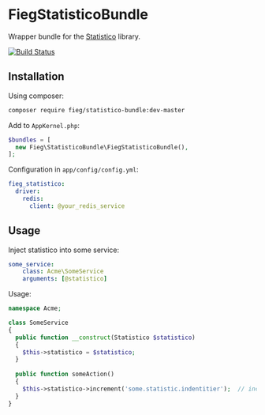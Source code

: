 FiegStatisticoBundle
====================

Wrapper bundle for the [Statistico](https://github.com/fieg/statistico) library.

[![Build Status](https://travis-ci.org/fieg/statistico-bundle.png?branch=master)](https://travis-ci.org/fieg/statistico-bundle)

Installation
------------

Using composer:

```sh
composer require fieg/statistico-bundle:dev-master
```

Add to `AppKernel.php`:

```php
$bundles = [
  new Fieg\StatisticoBundle\FiegStatisticoBundle(),
];
```

Configuration in `app/config/config.yml`:

```yaml
fieg_statistico:
  driver:
    redis:
      client: @your_redis_service
```

Usage
-----

Inject statistico into some service:

```yaml
some_service:
    class: Acme\SomeService
    arguments: [@statistico]
```

Usage:

```php
namespace Acme;

class SomeService
{
  public function __construct(Statistico $statistico)
  {
    $this->statistico = $statistico;
  }
  
  public function someAction()
  {
    $this->statistico->increment('some.statistic.indentitier');  // increases the statistic with 1
  }
}
```
